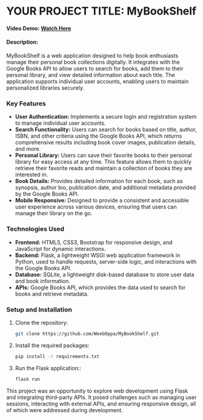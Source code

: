 # YOUR PROJECT TITLE: MyBookShelf

#### Video Demo: [Watch Here](https://www.youtube.com/watch?v=Budv6iHtVNo)
#### Description:
MyBookShelf is a web application designed to help book enthusiasts manage their personal book collections digitally. It integrates with the Google Books API to allow users to search for books, add them to their personal library, and view detailed information about each title. The application supports individual user accounts, enabling users to maintain personalized libraries securely.

### Key Features
- **User Authentication:** Implements a secure login and registration system to manage individual user accounts.
- **Search Functionality:** Users can search for books based on title, author, ISBN, and other criteria using the Google Books API, which returns comprehensive results including book cover images, publication details, and more.
- **Personal Library:** Users can save their favorite books to their personal library for easy access at any time. This feature allows them to quickly retrieve their favorite reads and maintain a collection of books they are interested in.
- **Book Details:** Provides detailed information for each book, such as synopsis, author bio, publication date, and additional metadata provided by the Google Books API.
- **Mobile Responsive:** Designed to provide a consistent and accessible user experience across various devices, ensuring that users can manage their library on the go.

### Technologies Used
- **Frontend:** HTML5, CSS3, Bootstrap for responsive design, and JavaScript for dynamic interactions.
- **Backend:** Flask, a lightweight WSGI web application framework in Python, used to handle requests, server-side logic, and interactions with the Google Books API.
- **Database:** SQLite, a lightweight disk-based database to store user data and book information.
- **APIs:** Google Books API, which provides the data used to search for books and retrieve metadata.

### Setup and Installation
1. Clone the repository:
   ```bash
   git clone https://github.com/WeebOppa/MyBookShelf.git

2. Install the required packages:
   ```bash
   pip install -r requirements.txt

3. Run the Flask application::
   ```bash
   flask run

This project was an opportunity to explore web development using Flask and integrating third-party APIs. It posed challenges such as managing user sessions, interacting with external APIs, and ensuring responsive design, all of which were addressed during development.
